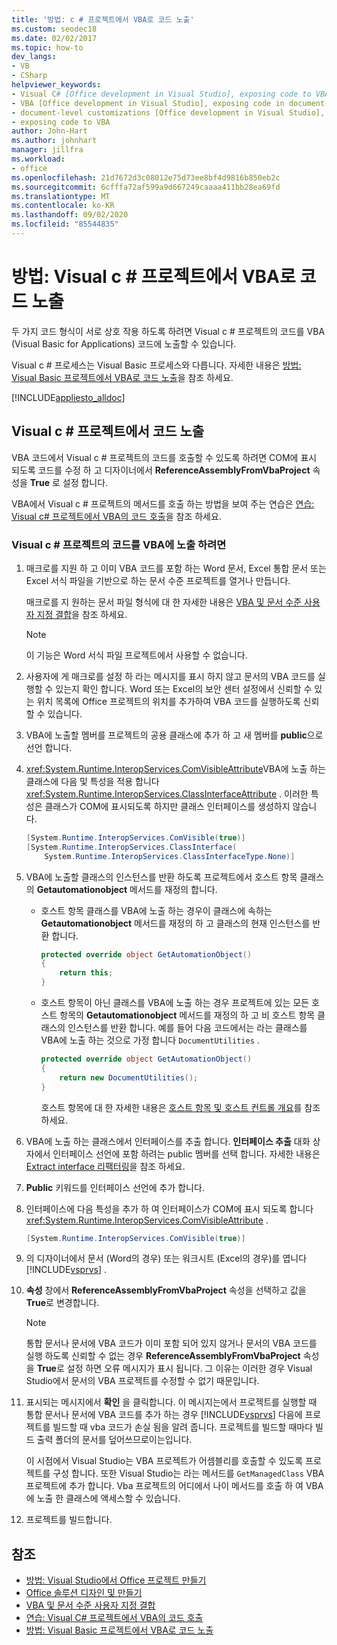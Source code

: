 ```yaml
---
title: '방법: c # 프로젝트에서 VBA로 코드 노출'
ms.custom: seodec18
ms.date: 02/02/2017
ms.topic: how-to
dev_langs:
- VB
- CSharp
helpviewer_keywords:
- Visual C# [Office development in Visual Studio], exposing code to VBA
- VBA [Office development in Visual Studio], exposing code in document-level customizations
- document-level customizations [Office development in Visual Studio], exposing code
- exposing code to VBA
author: John-Hart
ms.author: johnhart
manager: jillfra
ms.workload:
- office
ms.openlocfilehash: 21d7672d3c08012e75d73ee8bf4d9816b850eb2c
ms.sourcegitcommit: 6cfffa72af599a9d667249caaaa411bb28ea69fd
ms.translationtype: MT
ms.contentlocale: ko-KR
ms.lasthandoff: 09/02/2020
ms.locfileid: "85544835"
---
```

# <a name="how-to-expose-code-to-vba-in-a-visual-c-project"></a>방법: Visual c # 프로젝트에서 VBA로 코드 노출
  두 가지 코드 형식이 서로 상호 작용 하도록 하려면 Visual c # 프로젝트의 코드를 VBA (Visual Basic for Applications) 코드에 노출할 수 있습니다.

 Visual c # 프로세스는 Visual Basic 프로세스와 다릅니다. 자세한 내용은 [방법: Visual Basic 프로젝트에서 VBA로 코드 노출](../vsto/how-to-expose-code-to-vba-in-a-visual-basic-project.md)을 참조 하세요.

 [!INCLUDE[appliesto_alldoc](../vsto/includes/appliesto-alldoc-md.md)]

## <a name="expose-code-in-a-visual-c-project"></a>Visual c # 프로젝트에서 코드 노출
 VBA 코드에서 Visual c # 프로젝트의 코드를 호출할 수 있도록 하려면 COM에 표시 되도록 코드를 수정 하 고 디자이너에서 **ReferenceAssemblyFromVbaProject** 속성을 **True** 로 설정 합니다.

 VBA에서 Visual c # 프로젝트의 메서드를 호출 하는 방법을 보여 주는 연습은 [연습: Visual c&#35; 프로젝트에서 VBA의 코드 호출](../vsto/walkthrough-calling-code-from-vba-in-a-visual-csharp-project.md)을 참조 하세요.

### <a name="to-expose-code-in-a-visual-c-project-to-vba"></a>Visual c # 프로젝트의 코드를 VBA에 노출 하려면

1. 매크로를 지원 하 고 이미 VBA 코드를 포함 하는 Word 문서, Excel 통합 문서 또는 Excel 서식 파일을 기반으로 하는 문서 수준 프로젝트를 열거나 만듭니다.

    매크로를 지 원하는 문서 파일 형식에 대 한 자세한 내용은 [VBA 및 문서 수준 사용자 지정 결합](../vsto/combining-vba-and-document-level-customizations.md)을 참조 하세요.

   > [!NOTE]
   > 이 기능은 Word 서식 파일 프로젝트에서 사용할 수 없습니다.

2. 사용자에 게 매크로를 설정 하 라는 메시지를 표시 하지 않고 문서의 VBA 코드를 실행할 수 있는지 확인 합니다. Word 또는 Excel의 보안 센터 설정에서 신뢰할 수 있는 위치 목록에 Office 프로젝트의 위치를 추가하여 VBA 코드를 실행하도록 신뢰할 수 있습니다.

3. VBA에 노출할 멤버를 프로젝트의 공용 클래스에 추가 하 고 새 멤버를 **public**으로 선언 합니다.

4. <xref:System.Runtime.InteropServices.ComVisibleAttribute>VBA에 노출 하는 클래스에 다음 및 특성을 적용 합니다 <xref:System.Runtime.InteropServices.ClassInterfaceAttribute> . 이러한 특성은 클래스가 COM에 표시되도록 하지만 클래스 인터페이스를 생성하지 않습니다.

   ```csharp
   [System.Runtime.InteropServices.ComVisible(true)]
   [System.Runtime.InteropServices.ClassInterface(
       System.Runtime.InteropServices.ClassInterfaceType.None)]
   ```

5. VBA에 노출할 클래스의 인스턴스를 반환 하도록 프로젝트에서 호스트 항목 클래스의 **Getautomationobject** 메서드를 재정의 합니다.

   - 호스트 항목 클래스를 VBA에 노출 하는 경우이 클래스에 속하는 **Getautomationobject** 메서드를 재정의 하 고 클래스의 현재 인스턴스를 반환 합니다.

     ```csharp
     protected override object GetAutomationObject()
     {
         return this;
     }
     ```

   - 호스트 항목이 아닌 클래스를 VBA에 노출 하는 경우 프로젝트에 있는 모든 호스트 항목의 **Getautomationobject** 메서드를 재정의 하 고 비 호스트 항목 클래스의 인스턴스를 반환 합니다. 예를 들어 다음 코드에서는 라는 클래스를 VBA에 노출 하는 것으로 가정 합니다 `DocumentUtilities` .

     ```csharp
     protected override object GetAutomationObject()
     {
         return new DocumentUtilities();
     }
     ```

     호스트 항목에 대 한 자세한 내용은 [호스트 항목 및 호스트 컨트롤 개요](../vsto/host-items-and-host-controls-overview.md)를 참조 하세요.

6. VBA에 노출 하는 클래스에서 인터페이스를 추출 합니다. **인터페이스 추출** 대화 상자에서 인터페이스 선언에 포함 하려는 public 멤버를 선택 합니다. 자세한 내용은 [Extract interface 리팩터링](../ide/reference/extract-interface.md)을 참조 하세요.

7. **Public** 키워드를 인터페이스 선언에 추가 합니다.

8. 인터페이스에 다음 특성을 추가 하 여 인터페이스가 COM에 표시 되도록 합니다 <xref:System.Runtime.InteropServices.ComVisibleAttribute> .

   ```csharp
   [System.Runtime.InteropServices.ComVisible(true)]
   ```

9. 의 디자이너에서 문서 (Word의 경우) 또는 워크시트 (Excel의 경우)를 엽니다 [!INCLUDE[vsprvs](../sharepoint/includes/vsprvs-md.md)] .

10. **속성** 창에서 **ReferenceAssemblyFromVbaProject** 속성을 선택하고 값을 **True**로 변경합니다.

    > [!NOTE]
    > 통합 문서나 문서에 VBA 코드가 이미 포함 되어 있지 않거나 문서의 VBA 코드를 실행 하도록 신뢰할 수 없는 경우 **ReferenceAssemblyFromVbaProject** 속성을 **True**로 설정 하면 오류 메시지가 표시 됩니다. 그 이유는 이러한 경우 Visual Studio에서 문서의 VBA 프로젝트를 수정할 수 없기 때문입니다.

11. 표시되는 메시지에서 **확인** 을 클릭합니다. 이 메시지는에서 프로젝트를 실행할 때 통합 문서나 문서에 VBA 코드를 추가 하는 경우 [!INCLUDE[vsprvs](../sharepoint/includes/vsprvs-md.md)] 다음에 프로젝트를 빌드할 때 vba 코드가 손실 됨을 알려 줍니다. 프로젝트를 빌드할 때마다 빌드 출력 폴더의 문서를 덮어쓰므로이는입니다.

     이 시점에서 Visual Studio는 VBA 프로젝트가 어셈블리를 호출할 수 있도록 프로젝트를 구성 합니다. 또한 Visual Studio는 라는 메서드를 `GetManagedClass` VBA 프로젝트에 추가 합니다. Vba 프로젝트의 어디에서 나이 메서드를 호출 하 여 VBA에 노출 한 클래스에 액세스할 수 있습니다.

12. 프로젝트를 빌드합니다.

## <a name="see-also"></a>참조
- [방법: Visual Studio에서 Office 프로젝트 만들기](../vsto/how-to-create-office-projects-in-visual-studio.md)
- [Office 솔루션 디자인 및 만들기](../vsto/designing-and-creating-office-solutions.md)
- [VBA 및 문서 수준 사용자 지정 결합](../vsto/combining-vba-and-document-level-customizations.md)
- [연습: Visual C&#35; 프로젝트에서 VBA의 코드 호출](../vsto/walkthrough-calling-code-from-vba-in-a-visual-csharp-project.md)
- [방법: Visual Basic 프로젝트에서 VBA로 코드 노출](../vsto/how-to-expose-code-to-vba-in-a-visual-basic-project.md)

